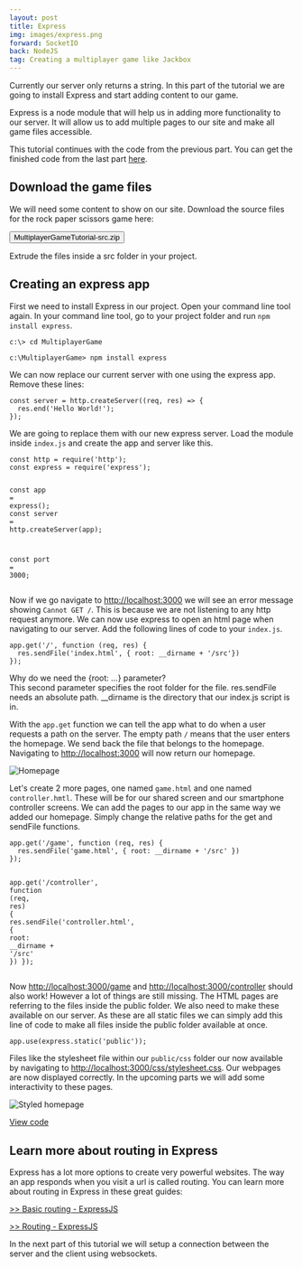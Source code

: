 ```yaml
---
layout: post
title: Express
img: images/express.png
forward: SocketIO
back: NodeJS
tag: Creating a multiplayer game like Jackbox
---
```


Currently our server only returns a string. In this part of the tutorial we are going to install Express and start adding content to our game. 

Express is a node module that will help us in adding more functionality to our server. It will allow us to add multiple pages to our site and make all game files accessible.

This tutorial continues with the code from the previous part. You can get the finished code from the last part [here](https://github.com/RubenBimmel/MultiplayerGameTutorial/tree/master/01-NodeJS).

## Download the game files

We will need some content to show on our site. Download the source files for the rock paper scissors game here: 

<form method="get" action="../downloads/MultiplayerGameTutorial-src.zip">
  <button type="submit" class="btn"><i class="fa fa-download"></i>MultiplayerGameTutorial-src.zip</button>
</form>

Extrude the files inside a src folder in your project. 

## Creating an express app
First we need to install Express in our project. Open your command line tool again. In your command line tool, go to your project folder and run `npm install express`.

```
c:\> cd MultiplayerGame

c:\MultiplayerGame> npm install express
```

We can now replace our current server with one using the express app. Remove these lines:

<div class="language-js highlighter-rouge"><div class="highlight"><pre class="highlight"><code><span class="old"><span class="kd">const</span> <span class="nx">server</span> <span class="o">=</span> <span class="nx">http</span><span class="p">.</span><span class="nx">createServer</span><span class="p">((</span><span class="nx">req</span><span class="p">,</span> <span class="nx">res</span><span class="p">)</span> <span class="o">=&gt;</span> <span class="p">{</span>
  <span class="nx">res</span><span class="p">.</span><span class="nx">end</span><span class="p">(</span><span class="dl">'</span><span class="s1">Hello World!</span><span class="dl">'</span><span class="p">);</span>
<span class="p">});</span></span>
</code></pre></div></div>

We are going to replace them with our new express server. Load the module inside `index.js` and create the app and server like this.

<div class="language-js highlighter-rouge"><div class="highlight"><pre class="highlight"><code><span class="kd">const</span> <span class="nx">http</span> <span class="o">=</span> <span class="nx">require</span><span class="p">(</span><span class="dl">'</span><span class="s1">http</span><span class="dl">'</span><span class="p">);</span>
<span class="new"><span class="kd">const</span> <span class="nx">express</span> <span class="o">=</span> <span class="nx">require</span><span class="p">(</span><span class="dl">'</span><span class="s1">express</span><span class="dl">'</span><span class="p">);</span>

<span class="kd">const</span> <span class="nx">app</span> <span class="o">=</span> <span class="nx">express</span><span class="p">();</span>
<span class="kd">const</span> <span class="nx">server</span> <span class="o">=</span> <span class="nx">http</span><span class="p">.</span><span class="nx">createServer</span><span class="p">(</span><span class="nx">app</span><span class="p">);</span></span>

<span class="kd">const</span> <span class="nx">port</span> <span class="o">=</span> <span class="mi">3000</span><span class="p">;</span>
</code></pre></div></div>

Now if we go navigate to <a href="http://localhost:3000" target="_blank">http://localhost:3000</a> we will see an error message showing `Cannot GET /`. This is because we are not listening to any http request anymore. We can now use express to open an html page when navigating to our server. Add the following lines of code to your `index.js`.

<div class="language-js highlighter-rouge"><div class="highlight"><pre class="highlight"><code><span class="new"><span class="nx">app</span><span class="p">.</span><span class="kd">get</span><span class="p">(</span><span class="dl">'</span><span class="s1">/</span><span class="dl">'</span><span class="p">,</span> <span class="kd">function</span> <span class="p">(</span><span class="nx">req</span><span class="p">,</span> <span class="nx">res</span><span class="p">)</span> <span class="p">{</span>
  <span class="nx">res</span><span class="p">.</span><span class="nx">sendFile</span><span class="p">(</span><span class="dl">'</span><span class="s1">index.html</span><span class="dl">'</span><span class="p">,</span> <span class="p">{</span> <span class="na">root</span><span class="p">:</span> <span class="nx">__dirname</span> <span class="o">+</span> <span class="dl">'</span><span class="s1">/src</span><span class="dl">'</span><span class="p">})</span>
<span class="p">});</span></span>
</code></pre></div></div>

<div class="fold-out" onclick="this.classList.toggle('open')">
<div class="fold-out-title">Why do we need the {root: ...} parameter?</div>
<div class="fold-out-content">This second parameter specifies the root folder for the file. res.sendFile needs an absolute path. __dirname is the directory that our index.js script is in.</div>
</div>

With the `app.get` function we can tell the app what to do when a user requests a path on the server. The empty path `/` means that the user enters the homepage. We send back the file that belongs to the homepage. Navigating to <a href="http://localhost:3000" target="_blank">http://localhost:3000</a> will now return our homepage.

![Homepage]({{site.baseurl}}/images/home.png)

Let's create 2 more pages, one named `game.html` and one named `controller.hmtl`. These will be for our shared screen and our smartphone controller screens. We can add the pages to our app in the same way we added our homepage. Simply change the relative paths for the get and sendFile functions.

<div class="language-js highlighter-rouge"><div class="highlight"><pre class="highlight"><code><span class="new"><span class="nx">app</span><span class="p">.</span><span class="kd">get</span><span class="p">(</span><span class="dl">'</span><span class="s1">/game</span><span class="dl">'</span><span class="p">,</span> <span class="kd">function</span> <span class="p">(</span><span class="nx">req</span><span class="p">,</span> <span class="nx">res</span><span class="p">)</span> <span class="p">{</span>
  <span class="nx">res</span><span class="p">.</span><span class="nx">sendFile</span><span class="p">(</span><span class="dl">'</span><span class="s1">game.html</span><span class="dl">'</span><span class="p">,</span> <span class="p">{</span> <span class="na">root</span><span class="p">:</span> <span class="nx">__dirname</span> <span class="o">+</span> <span class="dl">'</span><span class="s1">/src</span><span class="dl">'</span> <span class="p">})</span>
<span class="p">});</span>

<span class="nx">app</span><span class="p">.</span><span class="kd">get</span><span class="p">(</span><span class="dl">'</span><span class="s1">/controller</span><span class="dl">'</span><span class="p">,</span> <span class="kd">function</span> <span class="p">(</span><span class="nx">req</span><span class="p">,</span> <span class="nx">res</span><span class="p">)</span> <span class="p">{</span>
  <span class="nx">res</span><span class="p">.</span><span class="nx">sendFile</span><span class="p">(</span><span class="dl">'</span><span class="s1">controller.html</span><span class="dl">'</span><span class="p">,</span> <span class="p">{</span> <span class="na">root</span><span class="p">:</span> <span class="nx">__dirname</span> <span class="o">+</span> <span class="dl">'</span><span class="s1">/src</span><span class="dl">'</span> <span class="p">})</span>
<span class="p">});</span></span>
</code></pre></div></div>

Now <a href="http://localhost:3000/game" target="_blank">http://localhost:3000/game</a> and <a href="http://localhost:3000/controller" target="_blank">http://localhost:3000/controller</a> should also work! However a lot of things are still missing. The HTML pages are referring to the files inside the public folder. We also need to make these available on our server. As these are all static files we can simply add this line of code to make all files inside the public folder available at once.

<div class="language-js highlighter-rouge"><div class="highlight"><pre class="highlight"><code><span class="new"><span class="nx">app</span><span class="p">.</span><span class="nx">use</span><span class="p">(</span><span class="nx">express</span><span class="p">.</span><span class="kd">static</span><span class="p">(</span><span class="dl">'</span><span class="s1">public</span><span class="dl">'</span><span class="p">));</span></span>
</code></pre></div></div>

Files like the stylesheet file within our `public/css` folder our now available by navigating to <a href="http://localhost:3000/css/stylesheet.css" target="_blank">http://localhost:3000/css/stylesheet.css</a>. Our webpages are now displayed correctly. In the upcoming parts we will add some interactivity to these pages.

![Styled homepage]({{site.baseurl}}/images/home-styled.png)

[View code](https://github.com/RubenBimmel/MultiplayerGameTutorial/tree/master/02-Express)

## Learn more about routing in Express

Express has a lot more options to create very powerful websites. The way an app responds when you visit a url is called routing. You can learn more about routing in Express in these great guides: 

[>> Basic routing - ExpressJS](https://expressjs.com/en/starter/basic-routing.html)

[>> Routing - ExpressJS](https://expressjs.com/en/guide/routing.html)

In the next part of this tutorial we will setup a connection between the server and the client using websockets.
